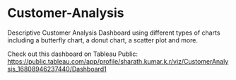 # Customer-Analysis
Descriptive Customer Analysis Dashboard using different types of charts including a butterfly chart, a donut chart, a scatter plot and more.

Check out this dashboard on Tableau Public: https://public.tableau.com/app/profile/sharath.kumar.k.r/viz/CustomerAnalysis_16808946237440/Dashboard1
